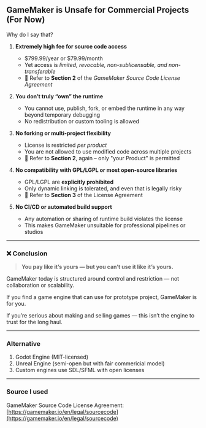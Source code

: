 ## GameMaker is Unsafe for Commercial Projects (For Now)

Why do I say that?

1. **Extremely high fee for source code access**  
   - $799.99/year or $79.99/month  
   - Yet access is *limited, revocable, non-sublicensable, and non-transferable*  
   - 📌 Refer to **Section 2** of the *GameMaker Source Code License Agreement*

2. **You don’t truly “own” the runtime**  
   - You cannot use, publish, fork, or embed the runtime in any way beyond temporary debugging  
   - No redistribution or custom tooling is allowed

3. **No forking or multi-project flexibility**  
   - License is restricted *per product*  
   - You are not allowed to use modified code across multiple projects  
   - 📌 Refer to **Section 2**, again – only "your Product" is permitted

4. **No compatibility with GPL/LGPL or most open-source libraries**  
   - GPL/LGPL are **explicitly prohibited**  
   - Only dynamic linking is tolerated, and even that is legally risky  
   - 📌 Refer to **Section 3** of the License Agreement

5. **No CI/CD or automated build support**  
   - Any automation or sharing of runtime build violates the license  
   - This makes GameMaker unsuitable for professional pipelines or studios

---

### ❌ Conclusion
> **You pay like it’s yours — but you can’t use it like it’s yours.**

GameMaker today is structured around control and restriction — not collaboration or scalability.

If you find a game engine that can use for prototype project, GameMaker is for you.

If you’re serious about making and selling games — this isn’t the engine to trust for the long haul.

---

### Alternative

1. Godot Engine (MIT-licensed)
2. Unreal Engine (semi-open but with fair commericial model)
3. Custom engines use SDL/SFML with open licenses

---

### Source I used
GameMaker Source Code License Agreement: [https://gamemaker.io/en/legal/sourcecode](https://gamemaker.io/en/legal/sourcecode)
